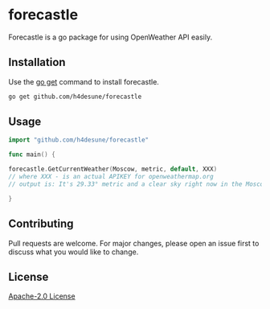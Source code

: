 # forecastle

Forecastle is a go package for using OpenWeather API easily.

## Installation

Use the [go get](https://golang.org/cmd/go/) command to install forecastle.

```bash
go get github.com/h4desune/forecastle
```

## Usage

```go
import "github.com/h4desune/forecastle"

func main() {

forecastle.GetCurrentWeather(Moscow, metric, default, XXX)
// where XXX - is an actual APIKEY for openweathermap.org
// output is: It's 29.33° metric and a clear sky right now in the Moscow

} 
```

## Contributing
Pull requests are welcome. For major changes, please open an issue first to discuss what you would like to change.

## License
[Apache-2.0 License](http://www.apache.org/licenses/LICENSE-2.0)
